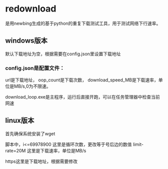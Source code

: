 # redownload
是用newbing生成的基于python的重复下载测试工具，用于测试网络下行速率。
## windows版本
默认下载地址为空，根据需要在config.json里设置下载地址

### config.json是配置文件：
url是下载地址，
oop_count是下载次数，
download_speed_MB是下载速率，单位是MB/s,0为不限速。

download_loop.exe是主程序，运行后直接开跑，可以在任务管理器中检查当前网速


## linux版本
首先确保系统安装了wget

脚本中，i<=69978900 这里是循环次数，更改等于号后边的数值
limit-rate=20M 这里是下载速率，单位是MB/s

https这里是下载地址，根据需要修改
